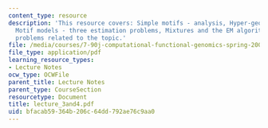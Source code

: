```yaml
---
content_type: resource
description: 'This resource covers: Simple motifs - analysis, Hyper-geometric distribution,
  Motif models - three estimation problems, Mixtures and the EM algorithm, and some
  problems related to the topic.'
file: /media/courses/7-90j-computational-functional-genomics-spring-2005/bfacab59364b206c64dd792ae76c9aa0_lecture_3and4.pdf
file_type: application/pdf
learning_resource_types:
- Lecture Notes
ocw_type: OCWFile
parent_title: Lecture Notes
parent_type: CourseSection
resourcetype: Document
title: lecture_3and4.pdf
uid: bfacab59-364b-206c-64dd-792ae76c9aa0
---
```

